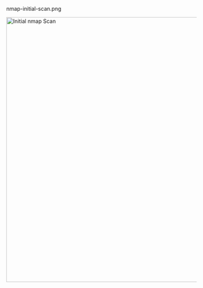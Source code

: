 nmap-initial-scan.png

<img width="802" height="702" alt="Initial nmap Scan" src="https://github.com/user-attachments/assets/a92797fc-7bfa-41be-9d30-187e0c517070" />

